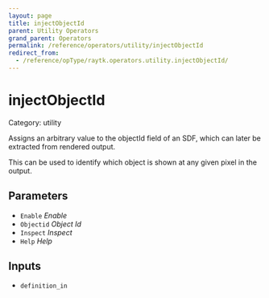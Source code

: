 ```yaml
---
layout: page
title: injectObjectId
parent: Utility Operators
grand_parent: Operators
permalink: /reference/operators/utility/injectObjectId
redirect_from:
  - /reference/opType/raytk.operators.utility.injectObjectId/
---
```


# injectObjectId

Category: utility



Assigns an arbitrary value to the objectId field of an SDF, which can later
be extracted from rendered output.

This can be used to identify which object is shown at any given pixel in
the output.

## Parameters

* `Enable` *Enable*
* `Objectid` *Object Id*
* `Inspect` *Inspect*
* `Help` *Help*

## Inputs

* `definition_in`